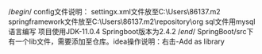 /*begin*/
config文件说明：
settingx.xml文件放至C:\Users\86137\.m2
springframework文件放至C:\Users\86137\.m2\repository\org
sql文件用mysql语言编写
项目使用JDK-11.0.4
Springboot版本为2.4.2
/*end*/
SpringBoot/src下有一个lib文件，需要添加至仓库。idea操作说明：右击-Add as library

